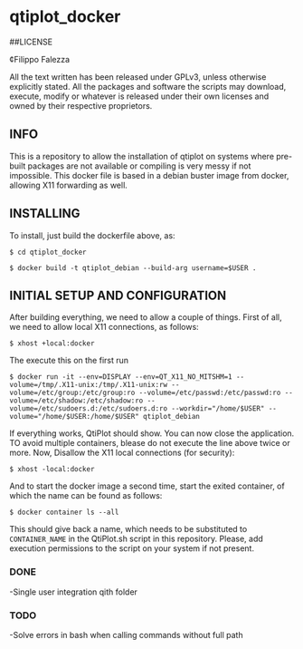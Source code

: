 # qtiplot_docker
##LICENSE

¢Filippo Falezza

All the text written has been released under GPLv3, unless otherwise explicitly stated. All the packages and software the scripts may download, execute, modify or whatever is released under their own licenses and owned by their respective proprietors.

## INFO
This is a repository to allow the installation of qtiplot on systems where pre-built packages are not available or compiling is very messy if not impossible.
This docker file is based in a debian buster image from docker, allowing X11 forwarding as well.

## INSTALLING
To install, just build the dockerfile above, as:

`$ cd qtiplot_docker`

`$ docker build -t qtiplot_debian --build-arg username=$USER .`

## INITIAL SETUP AND CONFIGURATION
After building everything, we need to allow a couple of things.
First of all, we need to allow local X11 connections, as follows:

`$ xhost +local:docker`

The execute this on the first run

`$ docker run -it --env=DISPLAY --env=QT_X11_NO_MITSHM=1 --volume=/tmp/.X11-unix:/tmp/.X11-unix:rw --volume=/etc/group:/etc/group:ro --volume=/etc/passwd:/etc/passwd:ro --volume=/etc/shadow:/etc/shadow:ro --volume=/etc/sudoers.d:/etc/sudoers.d:ro --workdir="/home/$USER" --volume="/home/$USER:/home/$USER" qtiplot_debian`

If everything works, QtiPlot should show. You can now close the application. TO avoid multiple containers, blease do not execute the line above twice or more.
Now, Disallow the X11 local connections (for security):

`$ xhost -local:docker`

And to start the docker image a second time, start the exited container, of which the name can be found as follows:

`$ docker container ls --all`


This should give back a name, which needs to be substituted to `CONTAINER_NAME` in the QtiPlot.sh script in this repository.
Please, add execution permissions to the script on your system if not present.

### DONE
-Single user integration qith folder

### TODO
-Solve errors in bash when calling commands without full path

